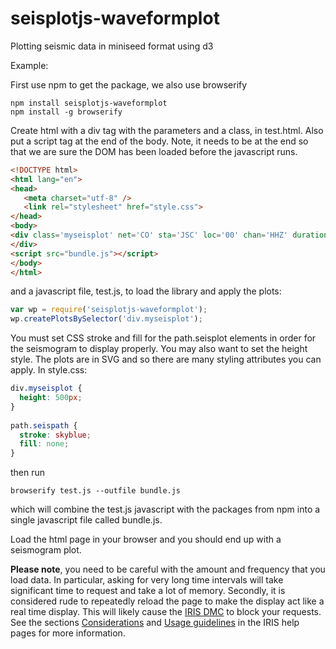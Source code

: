 # seisplotjs-waveformplot
Plotting seismic data in miniseed format using d3

Example:

First use npm to get the package, we also use browserify
```
npm install seisplotjs-waveformplot
npm install -g browserify
```

Create html with a div tag with the parameters and a class, in test.html. Also put a script tag at the end of the body. Note, it needs to be at the end so that we are sure the DOM has been loaded before the javascript runs.
```html
<!DOCTYPE html>
<html lang="en">
<head>
   <meta charset="utf-8" />
   <link rel="stylesheet" href="style.css">
</head>
<body>
<div class='myseisplot' net='CO' sta='JSC' loc='00' chan='HHZ' duration='360'>
</div>
<script src="bundle.js"></script>
</body>
</html>
```

and a javascript file, test.js, to load the library and apply the plots:
```javascript
var wp = require('seisplotjs-waveformplot');
wp.createPlotsBySelector('div.myseisplot');
```

You must set CSS stroke and fill for the path.seisplot elements
in order for the seismogram to display properly. You may also want to set
the height style. The plots are in SVG and so there are many styling attributes you
can apply. In style.css:

```css
div.myseisplot {
  height: 500px;
}
  
path.seispath {
  stroke: skyblue;
  fill: none;
}
```

then run
```
browserify test.js --outfile bundle.js
```
which will combine the test.js javascript with the packages from npm into a single javascript file called bundle.js.

Load the html page in your browser and you should end up with a seismogram plot.

**Please note**, you need to be careful with the amount and frequency that you load data. In particular, asking for very long time intervals will take significant time to request and take a lot of memory. Secondly, it is considered rude to repeatedly reload the page to make the display act like a real time display. This will likely cause the [IRIS DMC](http://service.iris.edu/fdsnws/dataselect/docs/1/help/) to block your requests. See the sections 
[Considerations](http://service.iris.edu/fdsnws/dataselect/docs/1/help/#considerations) 
and [Usage guidelines](http://ds.iris.edu/ds/nodes/dmc/services/usage/)
in the IRIS help pages for more information.




